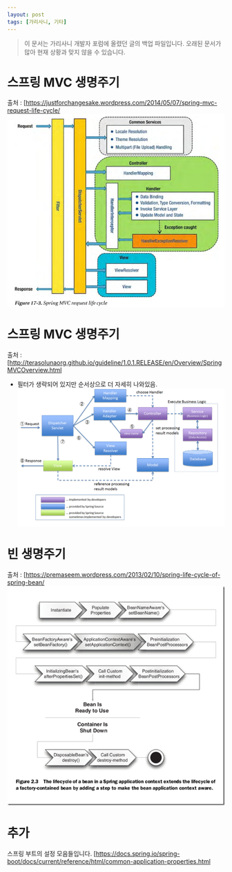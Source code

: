 ```yaml
---
layout: post
tags: [가리사니, 기타]
---
```


> 이 문서는 가리사니 개발자 포럼에 올렸던 글의 백업 파일입니다.
오래된 문서가 많아 현재 상황과 맞지 않을 수 있습니다.


# 스프링 MVC 생명주기
출처 : [https://justforchangesake.wordpress.com/2014/05/07/spring-mvc-request-life-cycle/
![](/file/old/161.jpg)


# 스프링 MVC 생명주기
출처 : [http://terasolunaorg.github.io/guideline/1.0.1.RELEASE/en/Overview/SpringMVCOverview.html
- 필터가 생략되어 있지만 순서상으로 더 자세히 나와있음.
![](/file/old/162.png)


# 빈 생명주기
출처 : [https://premaseem.wordpress.com/2013/02/10/spring-life-cycle-of-spring-bean/
![](/file/old/163.png)


# 추가
스프링 부트의 설정 모음들입니다.
[https://docs.spring.io/spring-boot/docs/current/reference/html/common-application-properties.html
